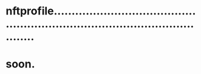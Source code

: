 # nftprofile.....................................................................................................
# soon.
